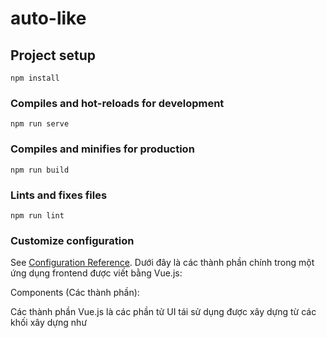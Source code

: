 # auto-like

## Project setup

```
npm install
```

### Compiles and hot-reloads for development

```
npm run serve
```

### Compiles and minifies for production

```
npm run build
```

### Lints and fixes files

```
npm run lint
```

### Customize configuration

See [Configuration Reference](https://cli.vuejs.org/config/).
Dưới đây là các thành phần chính trong một ứng dụng frontend được viết bằng Vue.js:

Components (Các thành phần):

Các thành phần Vue.js là các phần tử UI tái sử dụng được xây dựng từ các khối xây dựng như <template>, <script>, và <style>.
Mỗi thành phần Vue.js có thể chứa logic JavaScript, mẫu HTML, và CSS riêng biệt.
Các thành phần có thể nhỏ như nút hoặc hình ảnh, hoặc có thể phức tạp như menu đa cấp hoặc bảng dữ liệu.
Router (Định tuyến):

Vue Router là một thư viện cho phép bạn thực hiện định tuyến trong ứng dụng Vue.js của mình.
Nó cho phép bạn chuyển đổi giữa các trang và xác định các tiện ích như chuyển hướng, chuyển đổi tập trung và nhiều hơn nữa.
State Management (Quản lý trạng thái):

Vuex là một thư viện quản lý trạng thái cho ứng dụng Vue.js.
Nó cung cấp một cơ chế để truy cập và cập nhật trạng thái toàn cục của ứng dụng từ bất kỳ thành phần nào.
HTTP Client (Khách hàng HTTP):

Vue Resource hoặc Axios là các thư viện thường được sử dụng để giao tiếp với các API hoặc dịch vụ web từ ứng dụng Vue.js của bạn.
Vuex (Quản lý trạng thái):

Vuex là một thư viện quản lý trạng thái cho ứng dụng Vue.js.
Nó cung cấp một cơ chế để truy cập và cập nhật trạng thái toàn cục của ứng dụng từ bất kỳ thành phần nào.
Plugins (Các tiện ích):

Vue.js cho phép bạn sử dụng các plugins bổ sung để mở rộng chức năng của ứng dụng của bạn, như thêm văn bản định dạng hoặc quản lý trạng thái.
Directives (Chỉ thị):

Vue.js cung cấp các chỉ thị như v-if, v-for, và v-model để giúp bạn thao tác với DOM một cách dễ dàng.
Filters (Bộ lọc):

Vue.js cho phép bạn sử dụng các bộ lọc để xử lý và định dạng dữ liệu trong các mẫu.
Mixins (Hỗn hợp):

Mixins là một cách để chia sẻ logic giữa nhiều thành phần Vue.js mà không cần kế thừa từ một lớp cha.
Plugins (Các tiện ích):

Vue.js cho phép bạn sử dụng các plugins bổ sung để mở rộng chức năng của ứng dụng của bạn, như thêm văn bản định dạng hoặc quản lý trạng thái.
Đây là một số thành phần chính trong một ứng dụng frontend Vue.js. Tùy thuộc vào yêu cầu cụ thể của dự án, bạn có thể sử dụng hoặc không sử dụng một số trong số các thành phần này.
